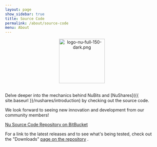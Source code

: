 ```yaml
---
layout: page
show_sidebar: true
title: Source Code
permalink: /about/source-code
menu: About
---
```

<center><img src="{{ site.url }}{{ site.baseurl }}/assets/logo-nu-full-150-dark.png" width="150" height="146" alt="logo-nu-full-150-dark.png" /></center><br>

Delve deeper into the mechanics behind NuBits and [NuShares]({{ site.baseurl }}/nushares/introduction) by checking out the source code.

We look forward to seeing new innovation and development from our community members!

[Nu Source Code Repository on BitBucket](https://bitbucket.org/JordanLeePeershares/nubit/overview)

For a link to the latest releases and to see what's being tested, check out the "Downloads" [page on the repository](https://www.nubits.com/download) .
